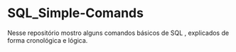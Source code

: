 # SQL_Simple-Comands
Nesse repositório mostro alguns comandos básicos de SQL , explicados de forma cronológica e lógica.
